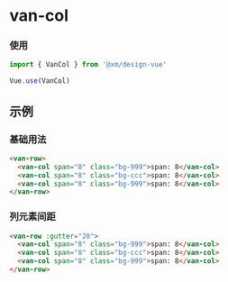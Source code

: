 # van-col

### 使用

```js
import { VanCol } from '@xm/design-vue'

Vue.use(VanCol)
```

## 示例

### 基础用法

```html
<van-row>
  <van-col span="8" class="bg-999">span: 8</van-col>
  <van-col span="8" class="bg-ccc">span: 8</van-col>
  <van-col span="8" class="bg-999">span: 8</van-col>
</van-row>
```

### 列元素间距

```html
<van-row :gutter="20">
  <van-col span="8" class="bg-999">span: 8</van-col>
  <van-col span="8" class="bg-ccc">span: 8</van-col>
  <van-col span="8" class="bg-999">span: 8</van-col>
</van-row>
```
